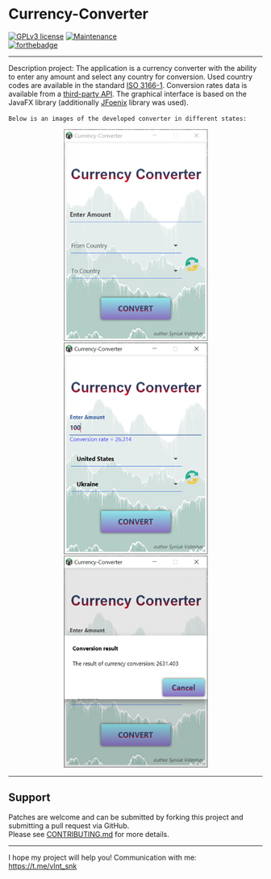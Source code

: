 # Currency-Converter

 [![GPLv3 license](https://img.shields.io/badge/License-GPLv3-blue.svg)](http://perso.crans.org/besson/LICENSE.html)
 [![Maintenance](https://img.shields.io/badge/Maintained%3F-yes-green.svg)](https://GitHub.com/Naereen/StrapDown.js/graphs/commit-activity)  
 [![forthebadge](https://forthebadge.com/images/badges/made-with-java.svg)](https://forthebadge.com)

---
 
Description project: The application is a currency converter with the ability to enter any amount and select any country for conversion. Used country codes are available in the standard [ISO 3166-1](https://en.wikipedia.org/wiki/ISO_3166-1). Conversion rates data is available from a [third-party API](https://www.currencyconverterapi.com). The graphical interface is based on the JavaFX library (additionally [JFoenix](https://github.com/jfoenixadmin/JFoenix) library was used).  
  
`Below is an images of the developed converter in different states:`

<p align="center">
  <img  width="285" height="420" src="https://github.com/SValentyn/Currency-Converter/blob/master/src/main/resources/project/initial_window.png">
  <img  width="285" height="420" src="https://github.com/SValentyn/Currency-Converter/blob/master/src/main/resources/project/data_input.png">
  <img  width="285" height="420" src="https://github.com/SValentyn/Currency-Converter/blob/master/src/main/resources/project/convertation_result.png">
</p>

---

## Support

Patches are welcome and can be submitted by forking this project and submitting a pull request via GitHub.  
Please see [CONTRIBUTING.md](../master/CONTRIBUTING.md) for more details.

---  

I hope my project will help you! Communication with me: https://t.me/vlnt_snk
